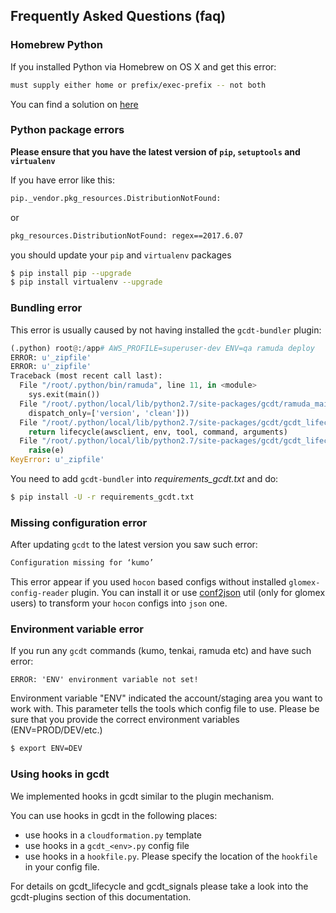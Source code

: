 ## Frequently Asked Questions (faq)


### Homebrew Python

If you installed Python via Homebrew on OS X and get this error:

``` bash
must supply either home or prefix/exec-prefix -- not both
```

You can find a solution on [here](http://stackoverflow.com/questions/24257803/distutilsoptionerror-must-supply-either-home-or-prefix-exec-prefix-not-both)

### Python package errors

**Please ensure that you have the latest version of `pip`, `setuptools` and `virtualenv`**

If you have error like this:
```bash
pip._vendor.pkg_resources.DistributionNotFound:
```
or
```bash
pkg_resources.DistributionNotFound: regex==2017.6.07
```
you should update your `pip` and `virtualenv` packages
```bash
$ pip install pip --upgrade
$ pip install virtualenv --upgrade
```

### Bundling error

This error is usually caused by not having installed the `gcdt-bundler` plugin:
```python
(.python) root@:/app# AWS_PROFILE=superuser-dev ENV=qa ramuda deploy
ERROR: u'_zipfile'
ERROR: u'_zipfile'
Traceback (most recent call last):
  File "/root/.python/bin/ramuda", line 11, in <module>
    sys.exit(main())
  File "/root/.python/local/lib/python2.7/site-packages/gcdt/ramuda_main.py", line 255, in main
    dispatch_only=['version', 'clean']))
  File "/root/.python/local/lib/python2.7/site-packages/gcdt/gcdt_lifecycle.py", line 195, in main
    return lifecycle(awsclient, env, tool, command, arguments)
  File "/root/.python/local/lib/python2.7/site-packages/gcdt/gcdt_lifecycle.py", line 142, in lifecycle
    raise(e)
KeyError: u'_zipfile'
```
You need to add `gcdt-bundler` into *requirements_gcdt.txt* and do:
```bash
$ pip install -U -r requirements_gcdt.txt
```

### Missing configuration error

After updating `gcdt` to the latest version you saw such error:
```bash
Configuration missing for ‘kumo’
```
This error appear if you used `hocon` based configs without installed `glomex-config-reader` plugin. You can install it or use [conf2json](http://sre-docs.glomex.cloud/glomex-config-reader/userguide/40_glomex_config_reader.html#command-conf2json) util (only for glomex users) to transform your `hocon` configs into `json` one.

### Environment variable error

If you run any `gcdt` commands (kumo, tenkai, ramuda etc) and have such error:
```
ERROR: 'ENV' environment variable not set!
```
Environment variable "ENV" indicated the account/staging area you want to work with. This parameter tells the tools which config file to use. Please be sure that you provide the correct environment variables (ENV=PROD/DEV/etc.)
```bash
$ export ENV=DEV
```

### Using hooks in gcdt

We implemented hooks in gcdt similar to the plugin mechanism.

You can use hooks in gcdt in the following places:

* use hooks in a `cloudformation.py` template
* use hooks in a `gcdt_<env>.py` config file
* use hooks in a `hookfile.py`. Please specify the location of the `hookfile` in your config file.

For details on gcdt_lifecycle and gcdt_signals please take a look into the gcdt-plugins section of this documentation.

